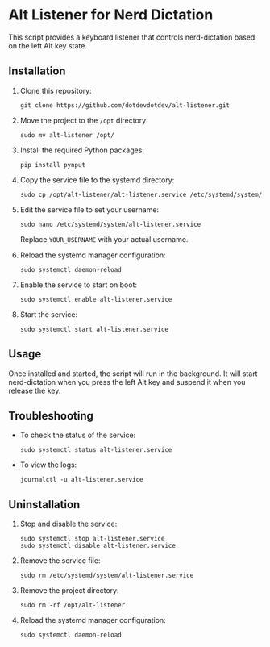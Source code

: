 # Alt Listener for Nerd Dictation

This script provides a keyboard listener that controls nerd-dictation based on the left Alt key state.

## Installation

1. Clone this repository:

   ```
   git clone https://github.com/dotdevdotdev/alt-listener.git
   ```

2. Move the project to the `/opt` directory:

   ```
   sudo mv alt-listener /opt/
   ```

3. Install the required Python packages:

   ```
   pip install pynput
   ```

4. Copy the service file to the systemd directory:

   ```
   sudo cp /opt/alt-listener/alt-listener.service /etc/systemd/system/
   ```

5. Edit the service file to set your username:

   ```
   sudo nano /etc/systemd/system/alt-listener.service
   ```

   Replace `YOUR_USERNAME` with your actual username.

6. Reload the systemd manager configuration:

   ```
   sudo systemctl daemon-reload
   ```

7. Enable the service to start on boot:

   ```
   sudo systemctl enable alt-listener.service
   ```

8. Start the service:
   ```
   sudo systemctl start alt-listener.service
   ```

## Usage

Once installed and started, the script will run in the background. It will start nerd-dictation when you press the left Alt key and suspend it when you release the key.

## Troubleshooting

- To check the status of the service:

  ```
  sudo systemctl status alt-listener.service
  ```

- To view the logs:
  ```
  journalctl -u alt-listener.service
  ```

## Uninstallation

1. Stop and disable the service:

   ```
   sudo systemctl stop alt-listener.service
   sudo systemctl disable alt-listener.service
   ```

2. Remove the service file:

   ```
   sudo rm /etc/systemd/system/alt-listener.service
   ```

3. Remove the project directory:

   ```
   sudo rm -rf /opt/alt-listener
   ```

4. Reload the systemd manager configuration:
   ```
   sudo systemctl daemon-reload
   ```
